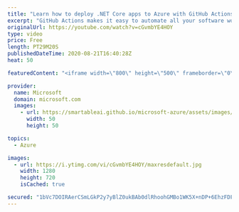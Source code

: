 ```yaml
---
title: "Learn how to deploy .NET Core apps to Azure with GitHub Actions | Azure Friday"
excerpt: "GitHub Actions makes it easy to automate all your software workflows. Tim Heuer joins Scott Hanselman to saunter through the process of deploying .NET Core apps to Azure using GitHub Actions.  0:00 - Overview 0:19 - Project setup 4:02 - Configuring the workflow 7:29 - Build job - setting up the environment"
originalUrl: https://youtube.com/watch?v=cGvmbYE4HOY
type: video
price: Free
length: PT29M20S
publishedDateTime: 2020-08-21T16:40:28Z
heat: 50

featuredContent: "<iframe width=\"800\" height=\"500\" frameborder=\"0\" src=\"https://www.youtube.com/embed/cGvmbYE4HOY\" allow=\"accelerometer; autoplay; encrypted-media; gyroscope; picture-in-picture\" allowfullscreen></iframe>"

provider:
  name: Microsoft
  domain: microsoft.com
  images:
    - url: https://smartableai.github.io/microsoft-azure/assets/images/organizations/microsoft.com-50x50.jpg
      width: 50
      height: 50

topics:
  - Azure

images:
  - url: https://i.ytimg.com/vi/cGvmbYE4HOY/maxresdefault.jpg
    width: 1280
    height: 720
    isCached: true

secured: "1bVc7DOIRAerCSmLGkP2y7yBlZ0ukBAb0dlRhoohGMBo1WK5X+nDP+6EhzFDFZfWfGTTdQmsFVMPQqd/wGmg2huKiwWBpGfivWzJo/QE5FMUSKEH0sB0dg4rubL0JnRytUH52SD3YyXAaHCrRLs+fmtvbJsSEg69NriT2iW/TNk2eZB0blPtoUbsPVqRG25FEMHqrHjY36M6J+AnwXEF8Tlqsrmyq0vdw0Bq0eJBQln9o+zWzSeBOxC19NUIfwGvFKUx7YS2x9lbZSTeAa8z0+rTvKyEL4UKIuEP+hZBB5H9x5QMYrfkUwxy+ra76v0nYtN3vr7LX0Ve1j/FPoRKZqncsVXhcOKxJA112PQIikid3VPabpa1wovs+6bQZLj7xQYsnd3d30LZlemRntTGE3RF8kuKs9TKaOtaBjQl77Q=;REhgDRGkvxISXGu2eA9JmQ=="
---
```


